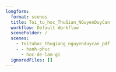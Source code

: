 ```yaml
---
longform:
  format: scenes
  title: Toi_tu_hoc_ThuGian_NGuyenDuyCan
  workflow: Default Workflow
  sceneFolder: /
  scenes:
    - Toituhoc_thugiang_nguyenduycan_pdf
    - - hanh-phuc
      - hoc-de-lam-gi
  ignoredFiles: []
---
```

